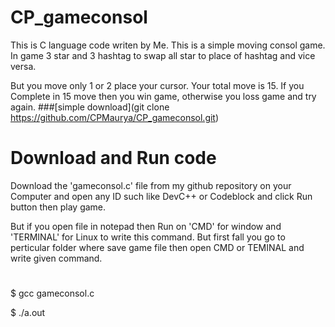 # CP_gameconsol
This is C language code writen by Me. This is a simple moving consol game. In game 3 star and 3 hashtag to swap all star to place
of  hashtag and vice versa.

But you move only 1 or 2 place your cursor. Your total move is 15. If you Complete in 15 move then you win game, otherwise you loss 
game and try again.
###[simple download](git clone https://github.com/CPMaurya/CP_gameconsol.git)
# Download and Run code
Download the 'gameconsol.c' file from my github repository on your Computer and open any ID such like DevC++ or Codeblock and click 
Run button then play game.

But if you open file in notepad then Run on 'CMD' for window and 'TERMINAL' for Linux to write this command.
But first fall you go to perticular folder where save game file then open CMD or TEMINAL and write given command.
#
$ gcc gameconsol.c

$ ./a.out
